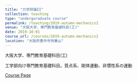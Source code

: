 ```yaml
---
title: "力学詳論II"
collection: teaching
type: "underguraduate course"
permalink: /teaching/2019-autumn-mechanics2
venue: "大阪大学、専門教育基礎科目(工)"
date: 2019-10-01
course_url: /courses/2019-autumn-mechanics2
location: "大阪府豊中市待兼山"
---
```


大阪大学、専門教育基礎科目(工)

工学部向け専門教育基礎科目。質点系、剛体運動、非慣性系の運動


<a href='https://stsykw.github.io/courses/2019-autumn-mechanics2'>Course Page</a>
